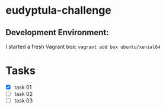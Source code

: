 # eudyptula-challenge

## Development Environment:

I started a fresh Vagrant box: `vagrant add box ubuntu/xenial64`

Tasks
======


- [x] task 01
- [ ] task 02
- [ ] task 03
